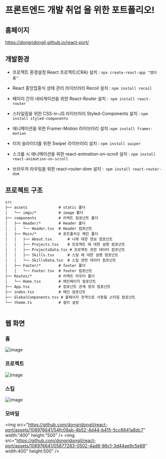 # 프론트엔드 개발 취업 을 위한 포트폴리오!


## 홈페이지
https://dongridongil.github.io/react-port/


## 개발환경


* 프로젝트 환경설정 React 프로젝트(CRA) 설치 : `npx create-react-app "앱이름"`  <br />

*  React 중앙집중식 상태 관리 라이브러리 Recoil 설치 : `npm install recoil` <br />

*  페이지 간의 네비게이션을 위한 React-Router 설치 :` npm install react-router`  <br />

*  스타일링을 위한 CSS-in-JS 라이브러리 Styled-Components 설치 : `npm install styled-components`  <br />

*  애니메이션을 위한 Framer-Motion 라이브러리 설치 :` npm install framer-motion `  <br />

*  터치 슬라이더를 위한 Swiper 라이브러리 설치 : `npm install swiper`  <br />

*  스크롤 시 애니메이션을 위한 react-animation-on-scroll 설치 : `npm install react-animation-on-scroll` <br />

*  브라우저 라우팅을 위한 react-router-dom 설치 :` npm install react-router-dom`  <br />


##  프로젝트 구조

```
src
├── assets              # static 폴더
│   └── imgs/*          # image 폴더
├── components          # 리액트 컴포넌트 폴더
│   ├── Header/*        # Header 폴더
│   │   └── Header.tsx  # Header 컴포넌트
│   ├── Main/*          # 포트폴리오 메인 폴더
│   │   ├── About.tsx       # 나에 대한 정보 컴포넌트
│   │   ├── Projects.tsx    # 프로젝트 에 대한 설명 컴포넌트
│   │   ├── ProjectsData.tsx # 프로젝트 관련 데이터 컴포넌트
│   │   ├── Skills.tsx      # 스킬 에 대한 설명 컴포넌트
│   │   └── SkillsData.tsx  # 스킬 관련 데이터 컴포넌트
│   ├── Footer/*        # footer 폴더
│   │   └── Footer.tsx  # footer 컴포넌트
├── Routes/*            # 리액트 라우터 폴더
│   └── Home.tsx        # 메인페이지 컴포넌트
├── App.tsx             # 컴포넌트 관계 정의 컴포넌트
├── index.tsx           # 메인 컴포넌트
├── GlobalComponents.tsx # 홈페이지 전역으로 사용될 스타일 컴포넌트
└── theme.ts            # 컬러 설정


```

## 웹 화면 

### 홈 
![image](https://github.com/dongridongil/react-port/assets/108976641/712e3a9a-b7da-452d-9e90-e53e85b84ce5)


### 프로젝트 

![image](https://github.com/dongridongil/react-port/assets/108976641/b2e4ff63-6771-4d75-bf48-80f919698418)



### 스킬

![image](https://github.com/dongridongil/react-port/assets/108976641/982f0a23-3ad8-47e5-a25a-a5de721b78d4)

### 모바일


<img src="https://github.com/dongridongil/react-port/assets/108976641/54fc08ab-4b52-4d44-b415-5cc6641a8dc7"  width:"400" height:"500" />
<img src="https://github.com/dongridongil/react-port/assets/108976641/05877283-0502-4ad8-86c1-3d44ae9c5e68" width:400" height:500" />







